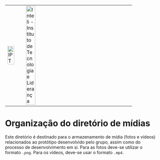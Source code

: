 <table>
<tr>
<td>
<a href= "https://www.ipt.br/"><img src="https://www.ipt.br/imagens/logo_ipt.gif" alt="IPT" border="0" width="70%"></a>
</td>
<td><a href= "https://www.inteli.edu.br/"><img src="https://www.inteli.edu.br/wp-content/uploads/2021/08/20172028/marca_1-2.png" alt="Inteli - Instituto de Tecnologia e Liderança" border="0" width="30%"></a>
</td>
</tr>
</table>


# Organização do diretório de mídias

Este diretório é destinado para o armazenamento de mídia (fotos e vídeos) relacionados ao protótipo desenvolvido pelo grupo, assim como do processo de desenvolvimento em si. Para as fotos deve-se utilizar o formato `.png`. Para os vídeos, deve-se usar o formato `.mp4`.
